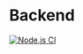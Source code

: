 # Backend
[![Node.js CI](https://github.com/sara-salih/Backend/actions/workflows/node.js.yml/badge.svg)](https://github.com/sara-salih/Backend/actions/workflows/node.js.yml)
